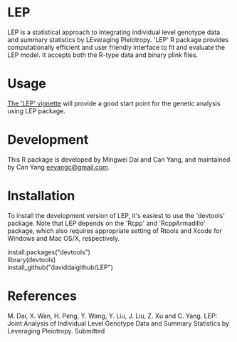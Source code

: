 LEP
=======

LEP is a statistical approach to integrating individual level genotype data and summary statistics by LEveraging Pleiotropy. 'LEP' R package provides computationally efficient and user friendly interface to fit and evaluate the LEP model. It accepts both the R-type data  and binary plink files.

Usage
=======

[The 'LEP' vignette](https://github.com/daviddaigithub/LEP/blob/master/inst/doc/LEP_package.pdf) will provide a good start point for the genetic analysis using LEP package.


Development 
=======
This R package is developed by Mingwei Dai and Can Yang, and maintained by Can Yang <eeyangc@gmail.com>.

Installation
=======
To install the development version of LEP, it's easiest to use the 'devtools' package. Note that LEP depends on the 'Rcpp' and 'RcppArmadillo' package, which also requires appropriate setting of Rtools and Xcode for Windows and Mac OS/X, respectively.

install.packages("devtools")  
library(devtools)  
install_github("daviddaigithub/LEP")  

References
=======
M. Dai, X. Wan, H. Peng, Y. Wang, Y. Liu, J. Liu, Z. Xu and C. Yang. LEP: Joint Analysis of Individual Level Genotype Data and Summary Statistics by Leveraging Pleiotropy. Submitted


